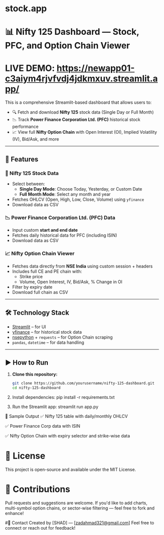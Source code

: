 ﻿# stock.app
 
 
 # 📊 Nifty 125 Dashboard — Stock, PFC, and Option Chain Viewer
 
  # LIVE DEMO: https://newapp01-c3aiym4rjvfvdj4jdkmxuv.streamlit.app/

This is a comprehensive Streamlit-based dashboard that allows users to:

- 🔍 Fetch and download **Nifty 125** stock data (Single Day or Full Month)
- 📉 Track **Power Finance Corporation Ltd. (PFC)** historical stock performance
- 📈 View full **Nifty Option Chain** with Open Interest (OI), Implied Volatility (IV), Bid/Ask, and more

---

## 🚀 Features

### 📌 Nifty 125 Stock Data
- Select between:
  - **Single Day Mode**: Choose Today, Yesterday, or Custom Date
  - **Full Month Mode**: Select any month and year
- Fetches OHLCV (Open, High, Low, Close, Volume) using `yfinance`
- Download data as CSV

### 📉 Power Finance Corporation Ltd. (PFC) Data
- Input custom **start and end date**
- Fetches daily historical data for PFC (including ISIN)
- Download data as CSV

### 📈 Nifty Option Chain Viewer
- Fetches data directly from **NSE India** using custom session + headers
- Includes full CE and PE chain with:
  - Strike price
  - Volume, Open Interest, IV, Bid/Ask, % Change in OI
- Filter by expiry date
- Download full chain as CSV

---

## 🛠 Technology Stack

- [Streamlit](https://streamlit.io/) – for UI
- [yfinance](https://pypi.org/project/yfinance/) – for historical stock data
- [nsepython](https://github.com/vaishnavsm/nsepython) + `requests` – for Option Chain scraping
- `pandas`, `datetime` – for data handling

---

## ▶️ How to Run

1. **Clone this repository:**
   ```bash
   git clone https://github.com/yourusername/nifty-125-dashboard.git
   cd nifty-125-dashboard
   
2. Install dependencies:
pip install -r requirements.txt

3. Run the Streamlit app:
streamlit run app.py


📌 Sample Output
✅ Nifty 125 table with daily/monthly OHLCV

✅ Power Finance Corp data with ISIN

✅ Nifty Option Chain with expiry selector and strike-wise data



# 📄 License
This project is open-source and available under the MIT License.



# 🙌 Contributions
Pull requests and suggestions are welcome. If you'd like to add charts, multi-symbol option chains, or sector-wise filtering — feel free to fork and enhance!



#💬 Contact
Created by [SHAD] — [zadahmad321@gmail.com]
Feel free to connect or reach out for feedback!
